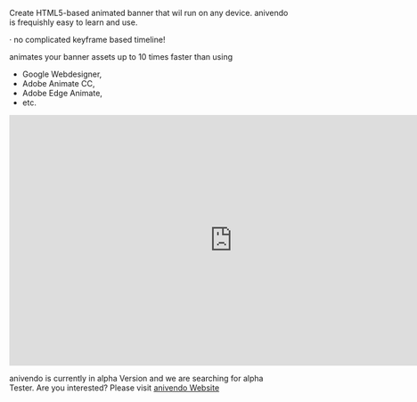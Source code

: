 Create HTML5-based animated banner that wil run on any device.
anivendo is frequishly easy to learn and use.

· no complicated keyframe based timeline!

animates your banner assets up to 10 times faster than using
- Google Webdesigner,
- Adobe Animate CC,
- Adobe Edge Animate,
- etc.

<iframe src="https://www.youtube.com/embed/pxdMHvf2LeI?rel=0" width="800" height="450" frameborder="0" allowfullscreen="allowfullscreen"></iframe>

anivendo is currently in alpha Version and we are searching for alpha Tester.
Are you interested? Please visit <a href="https://www.anivendo.com">anivendo Website</a>
